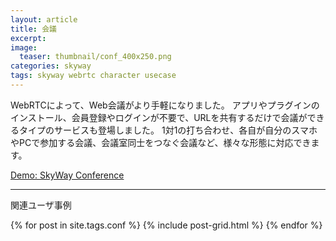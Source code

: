 ```yaml
---
layout: article
title: 会議
excerpt:
image:
  teaser: thumbnail/conf_400x250.png
categories: skyway
tags: skyway webrtc character usecase
---
```


WebRTCによって、Web会議がより手軽になりました。
アプリやプラグインのインストール、会員登録やログインが不要で、URLを共有するだけで会議ができるタイプのサービスも登場しました。
1対1の打ち合わせ、各自が自分のスマホやPCで参加する会議、会議室同士をつなぐ会議など、様々な形態に対応できます。

<a href="https://conf.webrtc.ecl.ntt.com/" target="_blank" class="btn-info">Demo: SkyWay Conference</a>

<hr>

関連ユーザ事例

<div class="tiles">
{% for post in site.tags.conf %}
  {% include post-grid.html %}
{% endfor %}
</div><!-- /.tiles -->
